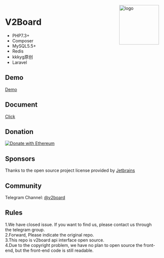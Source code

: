 <img src="https://avatars.githubusercontent.com/u/56885001?s=200&v=4" alt="logo" width="130" height="130" align="right"/>

# **V2Board**

- PHP7.3+
- Composer
- MySQL5.5+
- Redis
- kkkyg原创
- Laravel

## Demo
[Demo](https://v2board.com)

## Document
[Click](https://docs.v2board.com)

## Donation
[![Donate with Ethereum](https://en.cryptobadges.io/badge/big/0x41dea6134d6Bf4f78cD88C71666144315573c9d3?showBalance=true)](https://en.cryptobadges.io/donate/0x41dea6134d6Bf4f78cD88C71666144315573c9d3)

## Sponsors
Thanks to the open source project license provided by [Jetbrains](https://www.jetbrains.com/)

## Community
Telegram Channel: [@v2board](https://t.me/v2board)  

## Rules
1.We have closed issue. If you want to find us, please contact us through the telegram group.  
2.Forward, Please indicate the original repo.  
3.This repo is v2board api interface open source.  
4.Due to the copyright problem, we have no plan to open source the front-end, but the front-end code is still readable.

